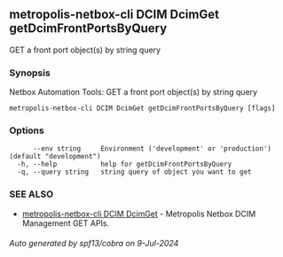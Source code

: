 ## metropolis-netbox-cli DCIM DcimGet getDcimFrontPortsByQuery

GET a front port object(s) by string query

### Synopsis


Netbox Automation Tools:
  GET a front port object(s) by string query

```
metropolis-netbox-cli DCIM DcimGet getDcimFrontPortsByQuery [flags]
```

### Options

```
      --env string     Environment ('development' or 'production') (default "development")
  -h, --help           help for getDcimFrontPortsByQuery
  -q, --query string   string query of object you want to get
```

### SEE ALSO

* [metropolis-netbox-cli DCIM DcimGet]()	 - Metropolis Netbox DCIM Management GET APIs.

###### Auto generated by spf13/cobra on 9-Jul-2024
